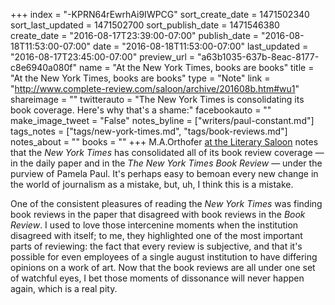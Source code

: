 +++
index = "-KPRN64rEwrhAi9IWPCG"
sort_create_date = 1471502340
sort_last_updated = 1471502700
sort_publish_date = 1471546380
create_date = "2016-08-17T23:39:00-07:00"
publish_date = "2016-08-18T11:53:00-07:00"
date = "2016-08-18T11:53:00-07:00"
last_updated = "2016-08-17T23:45:00-07:00"
preview_url = "a63b1035-637b-8eac-8177-c8e6940a080f"
name = "At the New York Times, books are books"
title = "At the New York Times, books are books"
type = "Note"
link = "http://www.complete-review.com/saloon/archive/201608b.htm#wu1"
shareimage = ""
twitterauto = "The New York Times is consolidating its book coverage. Here's why that's a shame:"
facebookauto = ""
make_image_tweet = "False"
notes_byline = ["writers/paul-constant.md"]
tags_notes = ["tags/new-york-times.md", "tags/book-reviews.md"]
notes_about = ""
books = ""
+++
M.A.Orthofer [at the Literary Saloon](http://www.complete-review.com/saloon/archive/201608b.htm#wu1) notes that the *New York Times* has consolidated all of its book review coverage — in the daily paper and in the *The New York Times Book Review* — under the purview of Pamela Paul. It's perhaps easy to bemoan every new change in the world of journalism as a mistake, but, uh, I think this is a mistake. 

One of the consistent pleasures of reading the *New York Times* was finding book reviews in the paper that disagreed with book reviews in the *Book Review*. I used to love those intercenine moments when the institution disagreed with itself; to me, they highlighted one of the most important parts of reviewing: the fact that every review is subjective, and that it's possible for even employees of a single august institution to have differing opinions on a work of art. Now that the book reviews are all under one set of watchful eyes, I bet those moments of dissonance will never happen again, which is a real pity.
